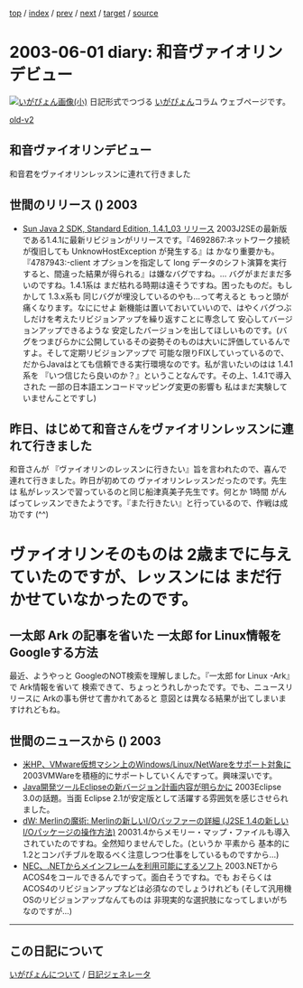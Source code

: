 [top](https://igapyon.github.io/diary/) 
 / [index](https://igapyon.github.io/diary/2003/index.html) 
 / [prev](https://igapyon.github.io/diary/2003/ig030528.html) 
 / [next](https://igapyon.github.io/diary/2003/ig030602.html) 
 / [target](https://igapyon.github.io/diary/2003/ig030601.html) 
 / [source](https://github.com/igapyon/diary/blob/gh-pages/2003/ig030601.html.src.md) 

2003-06-01 diary: 和音ヴァイオリンデビュー
=====================================================================================================
[![いがぴょん画像(小)](https://igapyon.github.io/diary/images/iga200306s.jpg "いがぴょん")](https://igapyon.github.io/diary/memo/memoigapyon.html) 日記形式でつづる [いがぴょん](https://igapyon.github.io/diary/memo/memoigapyon.html)コラム ウェブページです。

[old-v2](ig030601-orig.html)

## 和音ヴァイオリンデビュー

和音君をヴァイオリンレッスンに連れて行きました


## 世間のリリース () 2003

* [Sun Java 2 SDK, Standard Edition, 1.4.1_03 リリース](http://java.sun.com/j2se/1.4.1/ja/index.html)  2003J2SEの最新版である1.4.1に最新リビジョンがリリースです。『4692867:ネットワーク接続が復旧しても UnknowHostException が発生する』は かなり重要かも。『4787943:-client オプションを指定して long データのシフト演算を実行すると、間違った結果が得られる』は嫌なバグですね。… バグがまだまだ多いのですね。1.4.1系は まだ枯れる時期は遠そうですね。困ったものだ。もしかして 1.3.x系も 同じバグが埋没しているのやも…って考えると もっと頭が痛くなります。なににせよ 新機能は置いておいていいので、はやくバグつぶしだけを考えたリビジョンアップを繰り返すことに専念して 安心してバージョンアップできるような 安定したバージョンを出してほしいものです。(バグをつまびらかに公開しているその姿勢そのものは大いに評価しているんですよ。そして定期リビジョンアップで 可能な限りFIXしていっているので、だからJavaはとても信頼できる実行環境なのです。私が言いたいのはは 1.4.1系を 『いつ信じたら良いのか？』ということなんです。その上、1.4.1で導入された 一部の日本語エンコードマッピング変更の影響も 私はまだ実験していませんことですし)

## 昨日、はじめて和音さんをヴァイオリンレッスンに連れて行きました

和音さんが 『ヴァイオリンのレッスンに行きたい』旨を言われたので、喜んで連れて行きました。昨日が初めての ヴァイオリンレッスンだったのです。先生は 私がレッスンで習っているのと同じ船津真美子先生です。何とか 1時間 がんばってレッスンできたようです。『また行きたい』と行っているので、作戦は成功です
(^^)
# ヴァイオリンそのものは 2歳までに与えていたのですが、レッスンには まだ行かせていなかったのです。

## 一太郎 Ark の記事を省いた 一太郎 for Linux情報をGoogleする方法

最近、ようやっと GoogleのNOT検索を理解しました。『一太郎 for Linux -Ark』で Ark情報を省いて 検索できて、ちょっとうれしかったです。でも、ニュースリリースに
Arkの事も併せて書かれてあると 意図とは異なる結果が出てしまいますけれどもね。

## 世間のニュースから () 2003

* [米HP、VMware仮想マシン上のWindows/Linux/NetWareをサポート対象に](http://biztech.nikkeibp.co.jp/wcs/leaf/CID/onair/biztech/comp/249384)  2003VMWareを積極的にサポートしていくんですって。興味深いです。
* [Java開発ツールEclipseの新バージョン計画内容が明らかに](http://japan.cnet.com/news/ent/story/0,2000047623,20054757,00.htm)  2003Eclipse 3.0の話題。当面 Eclipse 2.1が安定版として活躍する雰囲気を感じさせられました。
* [dW: Merlinの魔術: Merlinの新しいI/Oバッファーの詳細 (J2SE 1.4の新しいI/Oパッケージの操作方法)](http://www-6.ibm.com/jp/developerworks/java/030530/j_j-mer03253.html)  20031.4からメモリー・マップ・ファイルも導入されていたのですね。全然知りませんでした。(というか 平素から 基本的に 1.2とコンパチブルを取るべく注意しつつ仕事をしているものですから…)
* [NEC、.NETからメインフレームを利用可能にするソフト](http://biztech.nikkeibp.co.jp/wcs/leaf/CID/onair/biztech/comp/249464)  2003.NETからACOS4をコールできるんですって。面白そうですね。でも おそらくは ACOS4のリビジョンアップなどは必須なのでしょうけれども (そして汎用機OSのリビジョンアップなんてものは 非現実的な選択肢になってしまいがちなのですが…)

----------------------------------------------------------------------------------------------------

## この日記について
[いがぴょんについて](https://igapyon.github.io/diary/memo/memoigapyon.html) / [日記ジェネレータ](https://github.com/igapyon/igapyonv3)
